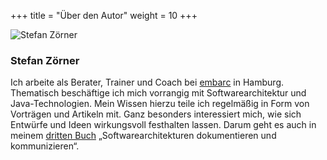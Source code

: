 +++
title = "Über den Autor"
weight = 10
+++

![Stefan Zörner](/images/autor/SZ_web_300x202.jpg "Stefan Zörner")

### Stefan Zörner

Ich arbeite als Berater, Trainer und Coach bei [embarc](https://www.embarc.de) in Hamburg.
Thematisch beschäftige ich mich vorrangig mit Softwarearchitektur und Java-Technologien.
Mein Wissen hierzu teile ich regelmäßig in Form von Vorträgen und Artikeln mit.
Ganz besonders interessiert mich, wie sich Entwürfe und Ideen wirkungsvoll festhalten lassen.
Darum geht es auch in meinem [dritten Buch](/abspann/#die-inhalte) „Softwarearchitekturen dokumentieren und kommunizieren“.
